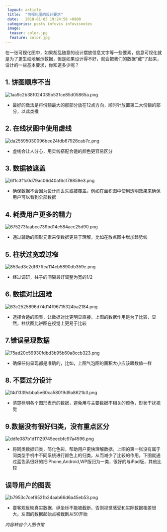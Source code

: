 ```yaml
---
 layout: article
 title:  "可视化图的设计要求"
 date:   2018-01-03 19:24:50 +0800
 categories: posts infovis infovisnotes
 image:
  teaser: color.jpg
  feature: color.jpg
---
```

在一张可视化图中，如果胡乱随意的设计摆放信息文字等一些要素，信息可视化就是为了更生动地展示数据，但是如果设计得不好，就会把我们的数据“藏”了起来，设计的一些基本要求，你知道多少呢？

## 1. 饼图顺序不当


![1aa9c2b38f024035b531ce85d05865a.png](https://i.loli.net/2018/01/09/5a54608d08ca5.png)


- 最好的做法是将份额最大的那部分放在12点方向，顺时针放置第二大份额的部分，以此类推

## 2. 在线状图中使用虚线


![da25595030096bee24fdb67926cab7c.png](https://i.loli.net/2018/01/09/5a54619472f2c.png)


- 虚线会让人分心，用实线搭配合适的颜色更容易区分


## 3. 数据被遮盖


![6f1c3f1c0d79ac06d40af6c178859e3.png](https://i.loli.net/2018/01/09/5a54654a56c24.png)


- 确保数据不会因为设计而丢失或被覆盖。例如在面积图中使用透明效果来确保用户可以看到全部数据

## 4. 耗费用户更多的精力


![675273faabcc739bd14e584acc25d90.png](https://i.loli.net/2018/01/09/5a546548437fe.png)


- 通过辅助的图形元素来使数据更易于理解，比如在散点图中增加趋势线

## 5. 柱状过宽或过窄


![853ad3e2df67ffca114cb5890db359e.png](https://i.loli.net/2018/01/09/5a54654844ee2.png)


- 经过调研，柱子的间隔最好调整为宽的1/2

## 6. 数据对比困难


![63c2525896d74d14f96715324ba2184.png](https://i.loli.net/2018/01/09/5a54654897fbb.png)


- 选择合适的图表，让数据对比更明显直接。上图的数据作用是为了比较，显然，柱状图比饼图在视觉上更易于比较

## 7.错误呈现数据


![75ad20c59930fdbd3b95b60a8ccb323.png](https://i.loli.net/2018/01/09/5a546548417e0.png)


- 确保任何呈现都是准确的，比如，上图气泡图的面积大小应该跟数值一样

## 8. 不要过分设计


![f4d1339cbba5e60ca58019d9a8621b3.png](https://i.loli.net/2018/01/09/5a546549a051d.png)


- 清楚标明各个图形表示的数据，避免用与主要数据不相关的颜色，形状干扰视觉

## 9.数据没有很好归类，没有重点区分


![ddfe087b1d11129745eecbfc97a4596.png](https://i.loli.net/2018/01/09/5a54654a55273.png)


- 将同类数据归类，简化色彩，帮助用户更快理解数据。上图的第一张没有属于同类型手机中不同系统进行颜色上的归类，从而减少了比较的作用。下图就通过蓝色系很好的把iPhone,Android,WP版归为一类，很好的与iPad版，其他比较

## 误导用户的图表


![b7953c7cef6521b24aab66d6a45eb53.png](https://i.loli.net/2018/01/09/5a54654890442.png)


- 要客观反映真实数据，纵坐标不能被截断，否则视觉感受和实际数据相差很大。左图的数据起始点被截断从50开始

_内容转自个人图书馆_
